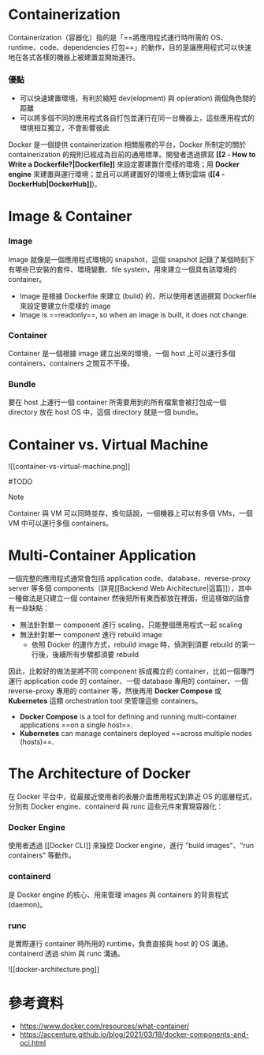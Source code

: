 # Containerization

Containerization（容器化）指的是「==將應用程式運行時所需的 OS、runtime、code、dependencies 打包==」的動作，目的是讓應用程式可以快速地在各式各樣的機器上被建置並開始運行。

### 優點

- 可以快速建置環境，有利於縮短 dev(elopment) 與 op(eration) 兩個角色間的距離
- 可以將多個不同的應用程式各自打包並運行在同一台機器上，這些應用程式的環境相互獨立，不會影響彼此

Docker 是一個提供 containerization 相關服務的平台，Docker 所制定的關於 containerization 的規則已經成為目前的通用標準。開發者透過撰寫 **[[2 - How to Write a Dockerfile?|Dockerfile]]** 來設定要建置什麼樣的環境；用 **Docker engine** 來建置與運行環境；並且可以將建置好的環境上傳到雲端 (**[[4 - DockerHub|DockerHub]]**)。

# Image & Container

### Image

Image 就像是一個應用程式環境的 snapshot，這個 snapshot 記錄了某個時刻下有哪些已安裝的套件、環境變數、file system，用來建立一個具有該環境的 container。

- Image 是根據 Dockerfile 來建立 (build) 的，所以使用者透過撰寫 Dockerfile 來設定要建立什麼樣的 image
- Image is ==readonly==, so when an image is built, it does not change.

### Container

Container 是一個根據 image 建立出來的環境，一個 host 上可以運行多個 containers，containers 之間互不干擾。

### Bundle

要在 host 上運行一個 container 所需要用到的所有檔案會被打包成一個 directory 放在 host OS 中，這個 directory 就是一個 bundle。

# Container vs. Virtual Machine

![[container-vs-virtual-machine.png]]

#TODO 

>[!Note]
>Container 與 VM 可以同時並存，換句話說，一個機器上可以有多個 VMs，一個 VM 中可以運行多個 containers。

# Multi-Container Application

一個完整的應用程式通常會包括 application code、database、reverse-proxy server 等多個 components（詳見[[Backend Web Architecture|這篇]]），其中一種做法是只建立一個 container 然後把所有東西都放在裡面，但這樣做的話會有一些缺點：

- 無法針對單一 component 進行 scaling，只能整個應用程式一起 scaling
- 無法針對單一 component 進行 rebuild image
    - 依照 Docker 的運作方式，rebuild image 時，偵測到須要 rebuild 的第一行後，後續所有步驟都須要 rebuild

因此，比較好的做法是將不同 component 拆成獨立的 container，比如一個專門運行 application code 的 container、一個 database 專用的 container、一個 reverse-proxy 專用的 container 等，然後再用 **Docker Compose** 或 **Kubernetes** 這類 orchestration tool 來管理這些 containers。

- **Docker Compose** is a tool for defining and running multi-container applications ==on a single host==.
- **Kubernetes** can manage containers deployed ==across multiple nodes (hosts)==.

# The Architecture of Docker

在 Docker 平台中，從最接近使用者的表層介面應用程式到靠近 OS 的底層程式，分別有 Docker engine、containerd 與 runc 這些元件來實現容器化：

### Docker Engine

使用者透過 [[Docker CLI]] 來操控 Docker engine，進行 "build images"、"run containers" 等動作。

### containerd

是 Docker engine 的核心、用來管理 images 與 containers 的背景程式 (daemon)。

### runc

是實際運行 container 時所用的 runtime，負責直接與 host 的 OS 溝通。containerd 透過 shim 與 runc 溝通。

![[docker-architecture.png]]

# 參考資料

- <https://www.docker.com/resources/what-container/>
- <https://accenture.github.io/blog/2021/03/18/docker-components-and-oci.html>

